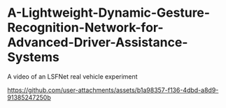 # A-Lightweight-Dynamic-Gesture-Recognition-Network-for-Advanced-Driver-Assistance-Systems
A video of an LSFNet real vehicle experiment


https://github.com/user-attachments/assets/b1a98357-f136-4dbd-a8d9-91385247250b

